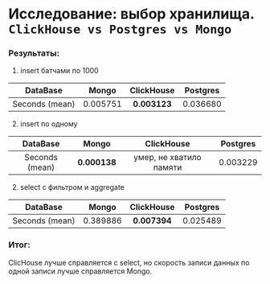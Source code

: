 # Исследование: выбор хранилища. `ClickHouse vs Postgres vs Mongo`

### Результаты:
1) insert батчами по 1000

|    DataBase    |  Mongo   |  ClickHouse  | Postgres |
|:--------------:|:--------:|:------------:|:--------:|
| Seconds (mean) | 0.005751 | **0.003123** | 0.036680 |


2) insert по одному

|    DataBase    |    Mongo     |       ClickHouse        | Postgres |
|:--------------:|:------------:|:-----------------------:|:--------:|
| Seconds (mean) | **0.000138** | умер, не хватило памяти | 0.003229 |


2) select с фильтром и aggregate

|    DataBase    |  Mongo   |  ClickHouse   | Postgres |
|:--------------:|:--------:|:-------------:|:--------:|
| Seconds (mean) | 0.389886 | **0.007394**	 | 0.025489 |

### Итог:  
ClicHouse лучше справляется с select, но скорость записи данных по одной записи лучше справляется Mongo.